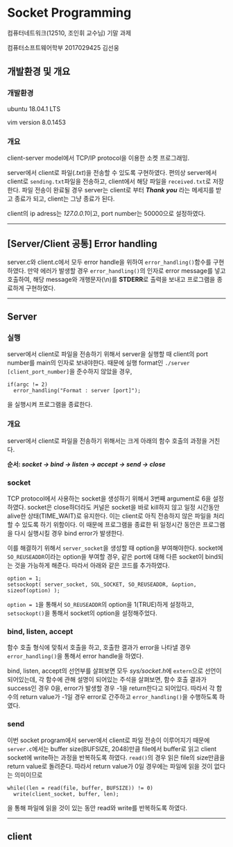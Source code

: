 # Socket Programming
컴퓨터네트워크(12510, 조인휘 교수님) 기말 과제

컴퓨터소프트웨어학부 2017029425 김선웅

## 개발환경 및 개요
### 개발환경
ubuntu 18.04.1 LTS

vim version 8.0.1453

### 개요
client-server model에서 TCP/IP protocol을 이용한 소켓 프로그래밍.

server에서 client로 파일(*.txt*)을 전송할 수 있도록 구현하였다.
편의상 server에서 client로 ```sending.txt```파일을 전송하고, client에서 해당 파일을 ```received.txt```로 저장한다.
파일 전송이 완료될 경우 server는 client로 부터 ***Thank you*** 라는 메세지를 받고 종료가 되고, client는 그냥 종료가 된다.

client의 ip adress는 *127.0.0.1*이고, port number는 50000으로 설정하였다.

----------

## [Server/Client 공통] Error handling
server.c와 client.c에서 모두 error handle을 위하여 ```error_handling()```함수를 구현하였다. 만약 에러가 발생할 경우 ```error_handling()```의 인자로 error message를 넣고 호출하여, 해당 message와 개행문자(\n)를 **STDERR**로 출력을 보내고 프로그램을 종료하게 구현하였다.

-----------

## Server
### 실행
server에서 client로 파일을 전송하기 위해서 server을 실행할 때 client의 port number를 main의 인자로 보내야한다. 때문에 실행 format인 ```./server [client_port_number]```을 준수하지 않았을 경우,
```
if(argc != 2)
  error_handling("Format : server [port]");
```
을 실행시켜 프로그램을 종료한다.

### 개요
server에서 client로 파일을 전송하기 위해서는 크게 아래의 함수 호출의 과정을 거친다.

**순서: *socket -> bind -> listen -> accept -> send -> close***

### socket
TCP protocol에서 사용하는 socket을 생성하기 위해서 3번째 argument로 6을 설정하였다. socket은 close하더라도 커널은 socket을 바로 kill하지 않고 일정 시간동안 alive한 상태(TIME_WAIT)로 유지한다. 이는 client로 아직 전송하지 않은 파일을 처리할 수 있도록 하기 위함이다. 이 때문에 프로그램을 종료한 뒤 일정시간 동안은 프로그램을 다시 실행시킬 경우 bind error가 발생한다.

이를 해결하기 위해서 ```server_socket```을 생성할 때 option을 부여해야한다. socket에 ```SO_REUSEADDR```이라는 option을 부여할 경우, 같은 port에 대해 다른 socket이 bind되는 것을 가능하게 해준다. 따라서 아래와 같은 코드를 추가하였다.

```
option = 1;
setsockopt( server_socket, SOL_SOCKET, SO_REUSEADDR, &option, sizeof(option) );
```

```option = 1```을 통해서 ```SO_REUSEADDR```의 option을 1(TRUE)하게 설정하고, ```setsockopt()```을 통해서 socket의 option을 설정해주었다.


### bind, listen, accept
함수 호출 형식에 맞춰서 호출을 하고, 호출한 결과가 error을 나타낼 경우 ```error_handling()```을 통해서 error handle을 하였다.

bind, listen, accept의 선언부를 살펴보면 모두 *sys/socket.h*에 ```extern```으로 선언이 되어있는데, 각 함수에 관해 설명이 되어있는 주석을 살펴보면, 함수 호출 결과가 success인 경우 0을, error가 발생할 경우 -1을 return한다고 되어있다. 따라서 각 함수의 return value가 -1일 경우 error로 간주하고 ```error_handling()```을 수행하도록 하였다.

### send
이번 socket program에서 server에서 client로 파일 전송이 이루어지기 때문에 ```server.c```에서는 buffer size(BUFSIZE, 2048)만큼 file에서 buffer로 읽고 client socket에 write하는 과정을 반복하도록 하였다. ```read()```의 경우 읽은 file의 size만큼을 return value로 돌려준다. 따라서 return value가 0일 경우에는 파일에 읽을 것이 없다는 의미이므로

```
while((len = read(file, buffer, BUFSIZE)) != 0)
  write(client_socket, buffer, len);
```

을 통해 파일에 읽을 것이 있는 동안 read와 write를 반복하도록 하였다.

------------

## client
